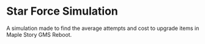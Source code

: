 # Star Force Simulation
A simulation made to find the average attempts and cost to upgrade items in Maple Story GMS Reboot.
